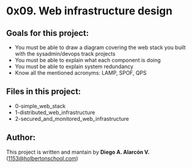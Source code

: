# 0x09. Web infrastructure design

## Goals for this project:

- You must be able to draw a diagram covering the web stack you built with the sysadmin/devops track projects
- You must be able to explain what each component is doing
- You must be able to explain system redundancy
- Know all the mentioned acronyms: LAMP, SPOF, QPS

## Files in this project:

- 0-simple_web_stack
- 1-distributed_web_infrastructure
- 2-secured_and_monitored_web_infrastructure

## Author:

This project is written and mantain by   **Diego A. Alarcón V.** (1153@holbertonschool.com)
